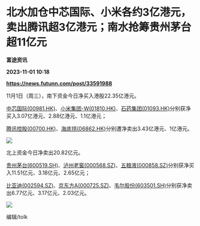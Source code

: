 # 北水加仓中芯国际、小米各约3亿港元，卖出腾讯超3亿港元；南水抢筹贵州茅台超11亿元
**富途资讯**

**2023-11-01 10:18**

**https://news.futunn.com/post/33591988**

11月1日（周三），南下资金今日净买入港股22.35亿港元。

[中芯国际(00981.HK)](https://www.futunn.com/quote/stock?m=hk&code=00981)、[小米集团-W(01810.HK)](https://www.futunn.com/quote/stock?m=hk&code=01810)、[石药集团(01093.HK)](https://www.futunn.com/quote/stock?m=hk&code=01093)分别获净买入3.07亿港元、2.88亿港元、1.1亿港元；

[腾讯控股(00700.HK)](https://www.futunn.com/quote/stock?m=hk&code=00700)、[海底捞(06862.HK)](https://www.futunn.com/quote/stock?m=hk&code=06862)分别遭净卖出3.43亿港元、1亿港元。

![](https://newsfile.futunn.com/public/NN-PersistNewsContentImage/7781/20231101/SouthNorthBoundFlowAutoNews_20231101_southbound)

北上资金今日净卖出20.82亿元。

[贵州茅台(600519.SH)](https://www.futunn.com/quote/stock?m=sh&code=600519)、[泸州老窖(000568.SZ)](https://www.futunn.com/quote/stock?m=sz&code=000568)、[五粮液(000858.SZ)](https://www.futunn.com/quote/stock?m=sz&code=000858)分别获净买入11.51亿元、3.18亿元、2.65亿元；

[比亚迪(002594.SZ)](https://www.futunn.com/quote/stock?m=sz&code=002594)、[京东方A(000725.SZ)](https://www.futunn.com/quote/stock?m=sz&code=000725)、[韦尔股份(603501.SH)](https://www.futunn.com/quote/stock?m=sh&code=603501)分别获净卖出6.77亿元、3.17亿元、2.03亿元。

![](https://newsfile.futunn.com/public/NN-PersistNewsContentImage/7781/20231101/SouthNorthBoundFlowAutoNews_20231101_northbound)

编辑/tolk